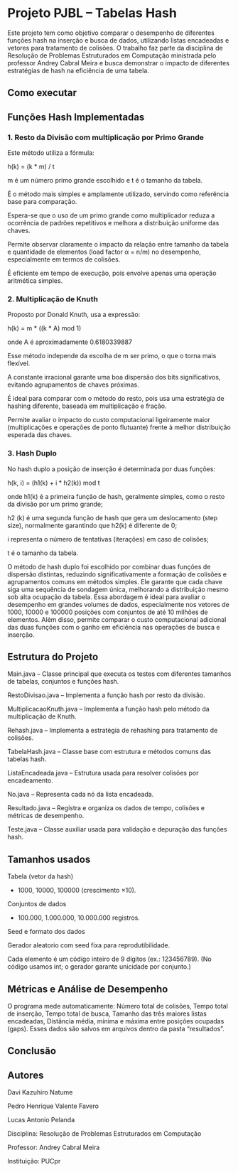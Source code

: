 # Projeto PJBL – Tabelas Hash

Este projeto tem como objetivo comparar o desempenho de diferentes funções hash na inserção e busca de dados, utilizando listas encadeadas e vetores para tratamento de colisões.
O trabalho faz parte da disciplina de Resolução de Problemas Estruturados em Computação ministrada pelo professor Andrey Cabral Meira e busca demonstrar o impacto de diferentes estratégias de hash na eficiência de uma tabela.

## Como executar 


## Funções Hash Implementadas 

### 1. Resto da Divisão com multiplicação por Primo Grande
Este método utiliza a fórmula:

h(k) = (k * m) / t

m é um número primo grande escolhido e t é o tamanho da tabela.

É o método mais simples e amplamente utilizado, servindo como referência base para comparação.

Espera-se que o uso de um primo grande como multiplicador reduza a ocorrência de padrões repetitivos e melhora a distribuição uniforme das chaves.

Permite observar claramente o impacto da relação entre tamanho da tabela e quantidade de elementos (load factor α = n/m) no desempenho, especialmente em termos de colisões.

É eficiente em tempo de execução, pois envolve apenas uma operação aritmética simples.

### 2. Multiplicação de Knuth

Proposto por Donald Knuth, usa a expressão:

h(k) = m * ((k * A) mod 1)

onde A é aproximadamente 0.6180339887

Esse método independe da escolha de m ser primo, o que o torna mais flexível.

A constante irracional garante uma boa dispersão dos bits significativos, evitando agrupamentos de chaves próximas.

É ideal para comparar com o método do resto, pois usa uma estratégia de hashing diferente, baseada em multiplicação e fração.

Permite avaliar o impacto do custo computacional ligeiramente maior (multiplicações e operações de ponto flutuante) frente à melhor distribuição esperada das chaves.
   
### 3. Hash Duplo

No hash duplo a posição de inserção é determinada por duas funções:

h(k, i) = (h1(k) + i * h2(k)) mod t

onde h1(k) é a primeira função de hash, geralmente simples, como o resto da divisão por um primo grande;

h2 (k) é uma segunda função de hash que gera um deslocamento (step size), normalmente garantindo que h2(k) é diferente de 0;

i representa o número de tentativas (iterações) em caso de colisões;

t é o tamanho da tabela.

O método de hash duplo foi escolhido por combinar duas funções de dispersão distintas, reduzindo significativamente a formação de colisões e agrupamentos comuns em métodos simples. Ele garante que cada chave siga uma sequência de sondagem única, melhorando a distribuição mesmo sob alta ocupação da tabela. Essa abordagem é ideal para avaliar o desempenho em grandes volumes de dados, especialmente nos vetores de 1000, 10000 e 100000 posições com conjuntos de até 10 milhões de elementos. Além disso, permite comparar o custo computacional adicional das duas funções com o ganho em eficiência nas operações de busca e inserção.


## Estrutura do Projeto

Main.java – Classe principal que executa os testes com diferentes tamanhos de tabelas, conjuntos e funções hash.

RestoDivisao.java – Implementa a função hash por resto da divisão.

MultiplicacaoKnuth.java – Implementa a função hash pelo método da multiplicação de Knuth.

Rehash.java – Implementa a estratégia de rehashing para tratamento de colisões.

TabelaHash.java – Classe base com estrutura e métodos comuns das tabelas hash.

ListaEncadeada.java – Estrutura usada para resolver colisões por encadeamento.

No.java – Representa cada nó da lista encadeada.

Resultado.java – Registra e organiza os dados de tempo, colisões e métricas de desempenho.

Teste.java – Classe auxiliar usada para validação e depuração das funções hash.

## Tamanhos usados 
Tabela (vetor da hash)

- 1000, 10000, 100000 (crescimento ×10).

Conjuntos de dados

- 100.000, 1.000.000, 10.000.000 registros.

Seed e formato dos dados

Gerador aleatorio com seed fixa para reprodutibilidade.

Cada elemento é um código inteiro de 9 dígitos (ex.: 123456789).
(No código usamos int; o gerador garante unicidade por conjunto.)

## Métricas e Análise de Desempenho

O programa mede automaticamente: Número total de colisões, Tempo total de inserção, Tempo total de busca, Tamanho das três maiores listas encadeadas, Distância média, mínima e máxima entre posições ocupadas (gaps).
Esses dados são salvos em arquivos dentro da pasta “resultados”.

## Conclusão

## Autores

Davi Kazuhiro Natume

Pedro Henrique Valente Favero

Lucas Antonio Pelanda

Disciplina: Resolução de Problemas Estruturados em Computação

Professor: Andrey Cabral Meira

Instituição: PUCpr

